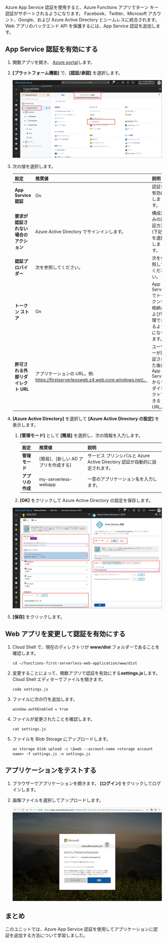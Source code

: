 Azure App Service 認証を使用すると、Azure Functions アプリでターン キー認証がサポートされるようになります。 Facebook、Twitter、Microsoft アカウント、Google、および Azure Active Directory とシームレスに統合されます。 Web アプリのバックエンド API を保護するには、App Service 認証を追加します。

## <a name="enable-app-service-authentication"></a>App Service 認証を有効にする

1. 関数アプリを開き、 [Azure portal](https://portal.azure.com/?azure-portal=true)します。

1. **[プラットフォーム機能]** で、**[認証/承認]** を選択します。

    ![認証と承認を選択する](../media/6-authorization.jpg)

1. 次の値を選択します。

    | 設定      |  推奨値   | 説明                                        |
    | --- | --- | ---|
    | **App Service 認証** | On | 認証を有効にします。 |
    | **要求が認証されない場合のアクション** | Azure Active Directory でサインインします。 | 構成済みの認証方法 (下記) を選択します。 |
    | **認証プロバイダー** | 次を参照してください。 | 次を参照してください。 |
    | **トークン ストア** | On | App Service でトークンを格納および管理できるようになります。 |
    | **許可される外部リダイレクト URL** | アプリケーションの URL。例: https://firstserverlessweb.z4.web.core.windows.net/。 | ユーザーが認証された後に App Service からリダイレクトできる URL。 |

1. **[Azure Active Directory]** を選択して **[Azure Active Directory の設定]** を表示します。

    1. **[管理モード]** として **[簡易]** を選択し、次の情報を入力します。

        | 設定      |  推奨値   | 説明                                        |
        | --- | --- | ---|
        | **管理モード** | [簡易]、[新しい AD アプリを作成する] | サービス プリンシパルと Azure Active Directory 認証が自動的に設定されます。 |
        | **アプリの作成** | my-serverless-webapp | 一意のアプリケーション名を入力します。 |

    1. **[OK]** をクリックして Azure Active Directory の設定を保存します。

    ![認証と承認と Azure Active Directory の設定](../media/6-create-aad.png)

1. **[保存]** をクリックします。

## <a name="modify-the-web-app-to-enable-authentication"></a>Web アプリを変更して認証を有効にする

1. Cloud Shell で、現在のディレクトリが **www/dist** フォルダーであることを確認します。

    ```azurecli
    cd ~/functions-first-serverless-web-application/www/dist
    ```

1. 変更することによって、関数アプリで認証を有効にする**settings.js**します。 Cloud Shell エディターでファイルを開きます。

    ```azurecli
    code settings.js
    ```

1. ファイルに次の行を追加します。

    ```azurecli
    window.authEnabled = true
    ```

1. ファイルが変更されたことを確認します。

    ```azurecli
    cat settings.js
    ```

1. ファイルを Blob Storage にアップロードします。

    ```azurecli
    az storage blob upload -c \$web --account-name <storage account name> -f settings.js -n settings.js
    ```

## <a name="test-the-application"></a>アプリケーションをテストする

1. ブラウザーでアプリケーションを開きます。 **[ログイン]** をクリックしてログインします。

1. 画像ファイルを選択してアップロードします。

    ![サインイン ページ](../media/6-aad-auth.png)

## <a name="summary"></a>まとめ

このユニットでは、Azure App Service 認証を使用してアプリケーションに認証を追加する方法について学習しました。